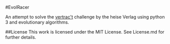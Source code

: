 #EvolRacer

An attempt to solve the
[vertrac't](http://www.heise.de/ct/ausgabe/2015-23-Knobelaufgabe-c-t-Racetrack-2845878.html)
challenge by the heise Verlag using python 3 and evolutionary algorithms.

##License
This work is licensed under the MIT License. See License.md for further details.
